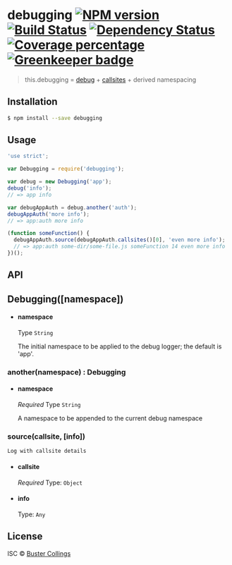 # debugging [![NPM version][npm-image]][npm-url] [![Build Status][travis-image]][travis-url] [![Dependency Status][daviddm-image]][daviddm-url] [![Coverage percentage][coveralls-image]][coveralls-url] [![Greenkeeper badge][greenkeeper-image]][greenkeeper-url]

> this.debugging = [debug](https://github.com/visionmedia/debug) + [callsites](https://github.com/sindresorhus/callsites) + derived namespacing

## Installation

```sh
$ npm install --save debugging
```

## Usage

```js
'use strict';

var Debugging = require('debugging');

var debug = new Debugging('app');
debug('info');
// => app info

var debugAppAuth = debug.another('auth');
debugAppAuth('more info');
// => app:auth more info

(function someFunction() {
  debugAppAuth.source(debugAppAuth.callsites()[0], 'even more info');
  // => app:auth some-dir/some-file.js someFunction 14 even more info
})();
```

## API

## Debugging([namespace])

- #### namespace

  Type `String`

  The initial namespace to be applied to the debug logger; the default is 'app'.

### another(namespace) : Debugging

- #### namespace

  _Required_
  Type `String`

  A namespace to be appended to the current debug namespace

### source(callsite, [info])

    Log with callsite details

- #### callsite

  _Required_
  Type: `Object`

- #### info

  Type: `Any`

## License

ISC © [Buster Collings](https://about.me/buster)

[npm-image]: https://badge.fury.io/js/debugging.svg
[npm-url]: https://npmjs.org/package/debugging
[travis-image]: https://travis-ci.org/busterc/debugging.svg?branch=master
[travis-url]: https://travis-ci.org/busterc/debugging
[daviddm-image]: https://david-dm.org/busterc/debugging.svg?theme=shields.io
[daviddm-url]: https://david-dm.org/busterc/debugging
[coveralls-image]: https://coveralls.io/repos/busterc/debugging/badge.svg
[coveralls-url]: https://coveralls.io/r/busterc/debugging
[greenkeeper-image]: https://badges.greenkeeper.io/busterc/debugging.svg
[greenkeeper-url]: https://greenkeeper.io/
